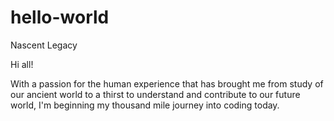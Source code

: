 # hello-world
Nascent Legacy

Hi all!

With a passion for the human experience that has brought me from study of our ancient world to a thirst to understand and contribute to our future world, I'm beginning my thousand mile journey into coding today.
